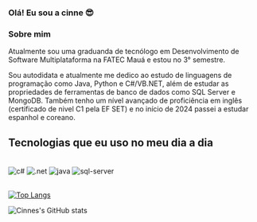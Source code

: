 ### Olá! Eu sou a cinne 😎

### Sobre mim
Atualmente sou uma graduanda de tecnólogo em Desenvolvimento de Software Multiplataforma na FATEC Mauá e estou no 3° semestre.

Sou autodidata e atualmente me dedico ao estudo de linguagens de programação como Java, Python e C#/VB.NET, além de estudar as propriedades de ferramentas de banco de dados como SQL Server e MongoDB. Também tenho um nível avançado de proficiência em inglês (certificado de nivel C1 pela EF SET) e no início de 2024 passei a estudar espanhol e coreano.

## Tecnologias que eu uso no meu dia a dia

<div style="display: inline_block"><br/>
    <img align="center" alt="c#" src="https://img.shields.io/badge/C%23-239120?style=for-the-badge&logo=c-sharp&logoColor=white"/>
    <img align="center" alt=".net" src="https://img.shields.io/badge/.NET-5C2D91?style=for-the-badge&logo=.net&logoColor=white"/>
    <img align="center" alt="java" src="https://img.shields.io/badge/Java-ED8B00?style=for-the-badge&logo=openjdk&logoColor=white"/>    
    <img align="center" alt="sql-server" src="https://img.shields.io/badge/Microsoft_SQL_Server-CC2927?style=for-the-badge&logo=microsoft-sql-server&logoColor=white"/>
</div><br>

[![Top Langs](https://github-readme-stats.vercel.app/api/top-langs/?username=gicypriano&layout=compact)](https://github.com/anuraghazra/github-readme-stats)

![Cinnes's GitHub stats](https://github-readme-stats.vercel.app/api?username=gicypriano&show_icons=true&theme=tokyonight)
